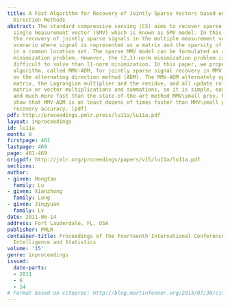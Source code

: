 ```yaml
---
title: A Fast Algorithm for Recovery of Jointly Sparse Vectors based on the Alternating
  Direction Methods
abstract: The standard compressive sensing (CS) aims to recover sparse signal from
  single measurement vector (SMV) which is known as SMV model. In this paper, we consider
  the recovery of jointly sparse signals in the multiple measurement vector (MMV)
  scenario where signal is represented as a matrix and the sparsity of signal occurs
  in a common location set. The sparse MMV model can be formulated as a matrix (2,1)-norm
  minimization problem. However, the (2,1)-norm minimization problem is much more
  difficult to solve than l1-norm minimization. In this paper, we propose a very fast
  algorithm, called MMV-ADM, for jointly sparse signal recovery in MMV settings based
  on the alternating direction method (ADM). The MMV-ADM alternately updates the signal
  matrix, the Lagrangian multiplier and the residue, and all update rules only involve
  matrix or vector multiplications and summations, so it is simple, easy to implement
  and much more fast than the state-of-the-art method MMV\small prox. Numerical simulations
  show that MMV-ADM is at least dozens of times faster than MMV\small prox with comparable
  recovery accuracy. [pdf]
pdf: http://proceedings.pmlr.press/lu11a/lu11a.pdf
layout: inproceedings
id: lu11a
month: 0
firstpage: 461
lastpage: 469
page: 461-469
origpdf: http://jmlr.org/proceedings/papers/v15/lu11a/lu11a.pdf
sections: 
author:
- given: Hongtao
  family: Lu
- given: Xianzhong
  family: Long
- given: Jingyuan
  family: Lv
date: 2011-06-14
address: Fort Lauderdale, FL, USA
publisher: PMLR
container-title: Proceedings of the Fourteenth International Conference on Artificial
  Intelligence and Statistics
volume: '15'
genre: inproceedings
issued:
  date-parts:
  - 2011
  - 6
  - 14
# Format based on citeproc: http://blog.martinfenner.org/2013/07/30/citeproc-yaml-for-bibliographies/
---
```

